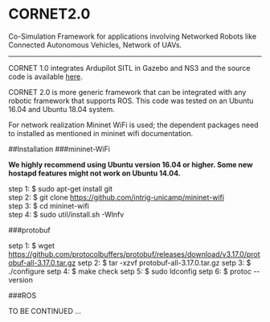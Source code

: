# CORNET2.0
Co-Simulation Framework for applications involving Networked Robots like Connected Autonomous Vehicles, Network of UAVs. 

---
 
CORNET 1.0 integrates Ardupilot SITL in Gazebo and NS3 and the source code is available [here](https://github.com/srikrishna3118/CORNET.git).

CORNET 2.0 is more generic framework that can be integrated with any robotic framework that supports ROS. This code was tested on an Ubuntu 16.04 and Ubuntu 18.04 system.

For network realization Mininet WiFi is used; the dependent packages need to installed as mentioned in mininet wifi documentation. 

##Installation 
###mininet-WiFi

**We highly recommend using Ubuntu version 16.04 or higher. Some new hostapd features might not work on Ubuntu 14.04.**

step 1: $ sudo apt-get install git  
step 2: $ git clone https://github.com/intrig-unicamp/mininet-wifi  
step 3: $ cd mininet-wifi  
step 4: $ sudo util/install.sh -Wlnfv  

###protobuf

setp 1: $ wget https://github.com/protocolbuffers/protobuf/releases/download/v3.17.0/protobuf-all-3.17.0.tar.gz
setp 2: $ tar -xzvf protobuf-all-3.17.0.tar.gz
setp 3: $ ./configure
setp 4: $ make check
setp 5: $ sudo ldconfig
setp 6: $ protoc --version

###ROS

TO BE CONTINUED ...
